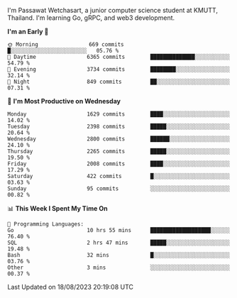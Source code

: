 
I'm Passawat Wetchasart, a junior computer science student at KMUTT, Thailand. I'm learning Go, gRPC, and web3 development.



<!--START_SECTION:waka-->
**I'm an Early 🐤** 

```text
🌞 Morning                669 commits         █░░░░░░░░░░░░░░░░░░░░░░░░   05.76 % 
🌆 Daytime                6365 commits        ██████████████░░░░░░░░░░░   54.79 % 
🌃 Evening                3734 commits        ████████░░░░░░░░░░░░░░░░░   32.14 % 
🌙 Night                  849 commits         ██░░░░░░░░░░░░░░░░░░░░░░░   07.31 % 
```
📅 **I'm Most Productive on Wednesday** 

```text
Monday                   1629 commits        ████░░░░░░░░░░░░░░░░░░░░░   14.02 % 
Tuesday                  2398 commits        █████░░░░░░░░░░░░░░░░░░░░   20.64 % 
Wednesday                2800 commits        ██████░░░░░░░░░░░░░░░░░░░   24.10 % 
Thursday                 2265 commits        █████░░░░░░░░░░░░░░░░░░░░   19.50 % 
Friday                   2008 commits        ████░░░░░░░░░░░░░░░░░░░░░   17.29 % 
Saturday                 422 commits         █░░░░░░░░░░░░░░░░░░░░░░░░   03.63 % 
Sunday                   95 commits          ░░░░░░░░░░░░░░░░░░░░░░░░░   00.82 % 
```


📊 **This Week I Spent My Time On** 

```text
💬 Programming Languages: 
Go                       10 hrs 55 mins      ███████████████████░░░░░░   76.40 % 
SQL                      2 hrs 47 mins       █████░░░░░░░░░░░░░░░░░░░░   19.48 % 
Bash                     32 mins             █░░░░░░░░░░░░░░░░░░░░░░░░   03.76 % 
Other                    3 mins              ░░░░░░░░░░░░░░░░░░░░░░░░░   00.37 % 
```


 Last Updated on 18/08/2023 20:19:08 UTC
<!--END_SECTION:waka-->

<!--
**markpassawat/markpassawat** is a ✨ _special_ ✨ repository because its `README.md` (this file) appears on your GitHub profile.

Here are some ideas to get you started:

- 🔭 I’m currently working on ...
- 🌱 I’m currently learning ...
- 👯 I’m looking to collaborate on ...
- 🤔 I’m looking for help with ...
- 💬 Ask me about ...
- 📫 How to reach me: ...
- 😄 Pronouns: He/Him
- ⚡ Fun fact: ...
-->

